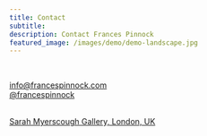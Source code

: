 ```yaml
---
title: Contact
subtitle: 
description: Contact Frances Pinnock
featured_image: /images/demo/demo-landscape.jpg
---
```

<br />
 

 
info@francespinnock.com  
[@francespinnock](https://www.instagram.com/francespinnock/)  
<br />



[Sarah Myerscough Gallery, London, UK](https://www.sarahmyerscough.com/)








 






